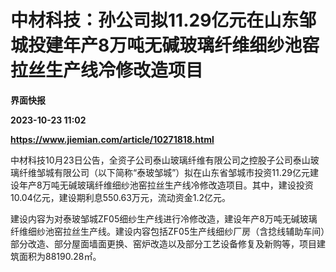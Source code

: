 # 中材科技：孙公司拟11.29亿元在山东邹城投建年产8万吨无碱玻璃纤维细纱池窑拉丝生产线冷修改造项目
**界面快报**

**2023-10-23 11:02**

**https://www.jiemian.com/article/10271818.html**

中材科技10月23日公告，全资子公司泰山玻璃纤维有限公司之控股子公司泰山玻璃纤维邹城有限公司（以下简称“泰玻邹城”）拟在山东省邹城市投资11.29亿元建设年产8万吨无碱玻璃纤维细纱池窑拉丝生产线冷修改造项目。其中，建设投资10.04亿元，建设期利息550.63万元，流动资金1.2亿元。

建设内容为对泰玻邹城ZF05细纱生产线进行冷修改造，建设年产8万吨无碱玻璃纤维细纱池窑拉丝生产线。建设内容包括ZF05生产线细纱厂房（含捻线辅助车间）部分改造、部分屋面墙面更换、窑炉改造以及部分工艺设备修复及新购等，项目建筑面积为88190.28㎡。